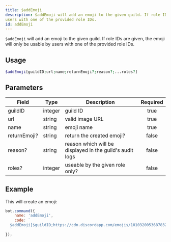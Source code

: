 ```yaml
---
title: $addEmoji
description: $addEmoji will add an emoji to the given guild. If role IDs are given, the emoji will only be usable by
users with one of the provided role IDs.
id: addEmoji
---
```


`$addEmoji` will add an emoji to the given guild. If role IDs are given, the emoji will only be usable by users with one
of the provided role IDs.

## Usage

```php
$addEmoji[guildID;url;name;returnEmoji?;reason?;...roles?]
```

## Parameters

| Field        | Type    | Description                                              | Required |
|--------------|---------|----------------------------------------------------------|:--------:|
| guildID      | integer | guild ID                                                 |   true   |
| url          | string  | valid image URL                                          |   true   |
| name         | string  | emoji name                                               |   true   |
| returnEmoji? | string  | return the created emoji?                                |  false   |
| reason?      | string  | reason which will be displayed in the guild's audit logs |  false   |
| roles?       | integer | useable by the given role only?                          |  false   |

## Example

This will create an emoji:

```javascript
bot.command({
    name: 'addEmoji',
    code: `
  $addEmoji[$guildID;https://cdn.discordapp.com/emojis/1010320053687832586.webp?size=96&quality=lossless;leref;false]
  `
});
```
